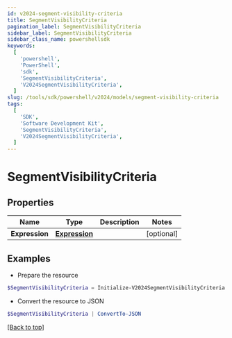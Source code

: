 ```yaml
---
id: v2024-segment-visibility-criteria
title: SegmentVisibilityCriteria
pagination_label: SegmentVisibilityCriteria
sidebar_label: SegmentVisibilityCriteria
sidebar_class_name: powershellsdk
keywords:
  [
    'powershell',
    'PowerShell',
    'sdk',
    'SegmentVisibilityCriteria',
    'V2024SegmentVisibilityCriteria',
  ]
slug: /tools/sdk/powershell/v2024/models/segment-visibility-criteria
tags:
  [
    'SDK',
    'Software Development Kit',
    'SegmentVisibilityCriteria',
    'V2024SegmentVisibilityCriteria',
  ]
---
```


# SegmentVisibilityCriteria

## Properties

| Name           | Type                         | Description | Notes      |
| -------------- | ---------------------------- | ----------- | ---------- |
| **Expression** | [**Expression**](expression) |             | [optional] |

## Examples

- Prepare the resource

```powershell
$SegmentVisibilityCriteria = Initialize-V2024SegmentVisibilityCriteria  -Expression null
```

- Convert the resource to JSON

```powershell
$SegmentVisibilityCriteria | ConvertTo-JSON
```

[[Back to top]](#)
